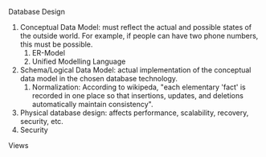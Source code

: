 Database Design

1. Conceptual Data Model: must reflect the actual and possible states of the outside world. For example, if people can have two phone numbers, this must be possible.
   1. ER-Model
   2. Unified Modelling Language
2. Schema/Logical Data Model: actual implementation of the conceptual data model in the chosen database technology.
   1. Normalization: According to wikipeda, "each elementary 'fact' is recorded in one place so that insertions, updates, and deletions automatically maintain consistency".
3. Physical database design: affects performance, scalability, recovery, security, etc.
4. Security



Views

